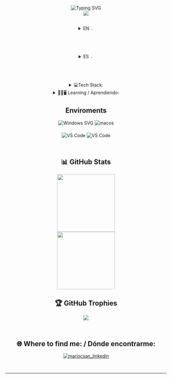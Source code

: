 <p align="center">
     <img src="https://readme-typing-svg.demolab.com?font=Fira+Code&duration=3500&pause=30&center=true&vCenter=true&multiline=true&repeat=false&random=false&width=435&height=150&lines=Mario+Canales;Fullstack+developer;+.NET+%7C+Azure+%7C+React" alt="Typing SVG" />
    <br/>
      <img src="https://github-readme-stats.vercel.app/api?username=MariocSan&theme=tokyonight&hide_border=false&include_all_commits=true&count_private=true">
</p>
<br>

<details align="center">
  <summary>EN <img src="https://github.com/MarioCSan/MarioCSan/assets/40211718/3f8f179a-b722-43ee-80f9-268b72693888" width="2%"/>
</summary>

### 💡 You can also watch it through npx! Run `npx mariocsan` on your terminal to see it.
***note:*** You must have node installed
     
## 💫 About me:

✨ .NET Developer with experience turning ideas into exceptional experiences. Specialized in technologies such as Azure, React, Angular, and databases like SQL Server, Postgres, and MongoDB.

🚀 Passionate about crafting innovative solutions that blend technology and user experience. As Elon Musk says, "When something is important enough, you do it even if the odds are not in your favor."

🚄 My focus revolves around technical excellence and creativity to deliver products that not only meet needs but also inspire.

Let's connect and explore the realm of technological possibilities!

</details>

<details align="center">
  <summary>ES <img src="https://github.com/MarioCSan/MarioCSan/assets/40211718/e0ec4111-06ac-4c02-991b-291933faa474" width="2%"/>
</summary>

## 💫 Sobre mí:
✨ Desarrollador .NET con experiencia en transformar ideas en experiencias excepcionales. Especializado en tecnologías como Azure, React, Angular y bases de datos SQL Server, Postgres y MongoDB.

🚀 Apasionado por la creación de soluciones innovadoras que fusionan tecnología y experiencia del usuario. Como dice Elon Musk, "cuando algo es lo suficientemente importante, lo haces incluso si las probabilidades no están a tu favor".

💡 Mi enfoque se centra en la excelencia técnica y la creatividad para ofrecer productos que no solo satisfacen las necesidades, sino que también inspiran.

¡Conéctemos para explorar el mundo de las posibilidades tecnológicas!

</details>
<details align="center">
  <summary>
       💻Tech Stack:
</summary>
     <img src="https://img.shields.io/badge/c%23-%23239120.svg?style=for-the-badge&logo=c-sharp&logoColor=white" alt="C#"/>
     <img src="https://img.shields.io/badge/.NET-5C2D91?style=for-the-badge&logo=.net&logoColor=white" alt=".NET"/> 
     <br>
     <img src="https://img.shields.io/badge/react-%2320232a.svg?style=for-the-badge&logo=react&logoColor=%2361DAFB"/>
     <img src="https://img.shields.io/badge/angular-%23DD0031.svg?style=for-the-badge&logo=angular&logoColor=white" alt="Angular"/>
     <img src="https://img.shields.io/badge/javascript-%23323330.svg?style=for-the-badge&logo=javascript&logoColor=%23F7DF1E" alt="JavaScript"/>
     <img src="https://img.shields.io/badge/html5-%23E34F26.svg?style=for-the-badge&logo=html5&logoColor=white" alt="HTML5"/>
     <img src="https://img.shields.io/badge/css3-%231572B6.svg?style=for-the-badge&logo=css3&logoColor=white" alt="CSS3"/>
     <img src="https://img.shields.io/badge/bootstrap-%23563D7C.svg?style=for-the-badge&logo=bootstrap&logoColor=white" alt="Bootstrap"/> 
     <br>
     <img src="https://img.shields.io/badge/azure-%230072C6.svg?style=for-the-badge&logo=azure-devops&logoColor=white" alt="Azure"/>
     <img src="https://img.shields.io/badge/netlify-%23000000.svg?style=for-the-badge&logo=netlify&logoColor=#00C7B7" alt="Netlify"/> 
     <img src="https://img.shields.io/badge/NPM-%23000000.svg?style=for-the-badge&logo=npm&logoColor=white" alt="NPM"/> 
     <br>
     <img src="https://img.shields.io/badge/Microsoft%20SQL%20Sever-CC2927?style=for-the-badge&logo=microsoft%20sql%20server&logoColor=white" alt="Microsoft SQL Server"/>
     <img src="https://img.shields.io/badge/mysql-%2300f.svg?style=for-the-badge&logo=mysql&logoColor=white" alt="MySQL"/>
     <img src="https://img.shields.io/badge/postgres-%23316192.svg?style=for-the-badge&logo=postgresql&logoColor=white" alt="Postgres"/> 
     <img src="https://img.shields.io/badge/MongoDB-%234ea94b.svg?style=for-the-badge&logo=mongodb&logoColor=white" alt="MongoDB"/>
     <br>
     <img src="https://img.shields.io/badge/docker-%230db7ed.svg?style=for-the-badge&logo=docker&logoColor=white" alt="Docker"/>
     <img src="https://img.shields.io/badge/-Swagger-%23Clojure?style=for-the-badge&logo=swagger&logoColor=white" alt="Swagger"/>
</details>

<details align="center">
   <summary>
        👨‍🎓🖥️ Learning / Aprendiendo:
   </summary>

<!--![Redis](https://img.shields.io/badge/Redis-DC382D?style=for-the-badge&logo=redis&logoColor=white)
![RabbitMQ](https://img.shields.io/badge/Rabbitmq-FF6600?style=for-the-badge&logo=rabbitmq&logoColor=white)
![Apache Kafka](https://img.shields.io/badge/Apache%20Kafka-000?style=for-the-badge&logo=apachekafka) -->
![python](https://img.shields.io/badge/Python-14354C?style=for-the-badge&logo=python&logoColor=white)
![C](https://img.shields.io/badge/C-00599C?style=for-the-badge&logo=c&logoColor=white) On
![CS50 on EDx](https://img.shields.io/badge/Edx-193A3E?style=for-the-badge&logo=edx&logoColor=white)

<!--![AZUREDEVOPS](https://img.shields.io/badge/azuredevops-0078D7.svg?style=for-the-badge&logo=azuredevops&logoColor=white&color=%230078D7) -->
</details>

<h2 align="center"> Enviroments </h2>

<p align="center">
     <img src="https://img.shields.io/badge/Windows%2011-0078D6?style=for-the-badge&logo=windows&logoColor=white" alt="Windows SVG" />
     <img src="https://img.shields.io/badge/macOS_Sonoma_-%23000000?style=for-the-badge&color=grey&logoColor=white" alt="macos" />
     <br />
     <br />
     <img src="https://img.shields.io/badge/Visual%20Studio%20Code-0078d7.svg?style=for-the-badge&logo=visual-studio-code&logoColor=white" alt="VS Code" style="margin-top: 5px"/>
     <img src="https://img.shields.io/badge/Visual%20Studio-5C2D91.svg?style=for-the-badge&logo=visual-studio&logoColor=white" alt="VS Code" style="margin-top: 5px"/>

</p>


<!--![TypeScript](https://img.shields.io/badge/typescript-%23007ACC.svg?style=for-the-badge&logo=typescript&logoColor=white) --><br/>

<h2 align="center"> 📊 GitHub Stats </h2>
<p align="center">  
  <img height=180 align="center" src="https://github-readme-streak-stats.herokuapp.com/?user=MariocSan&theme=tokyonight&hide_border=false" />
     <br/>
  <img height=180 align="center" src="https://github-readme-stats.vercel.app/api/top-langs/?username=MariocSan&theme=tokyonight&hide_border=false&include_all_commits=true&count_private=false&layout=compact" />
</p>

<h2 align="center"> 🏆 GitHub Trophies </h2>
<p align="center">  
  <img src="https://stats.dooboo.io/api/github-trophies?login=marioCSan"/>
</p>
<br>

<h2 align="center"> 🌐 Where to find me: / Dónde encontrarme: </h2>
<p align="center">
  <a href="https://www.linkedin.com/in/mariocanalessanchez/" target="blank"><img align="center" src="https://img.shields.io/badge/-LinkedIn-039BE5?style=for-the-badge&logo=Linkedin&logoColor=white&link=https://www.linkedin.com/in/mariocanalessanchez/" alt="mariocsan_linkedin"/></a>
</p>
<br>

-----

<p align="center">
  <img align="center" src="https://visitcount.itsvg.in/api?id=MariocSan&icon=7&color=6" target="blank/>
</p>
------


<!-- Proudly created with GPRM ( https://gprm.itsvg.in ) 
  [![](https://visitcount.itsvg.in/api?id=MariocSan&icon=7&color=6)](https://visitcount.itsvg.in)
  
